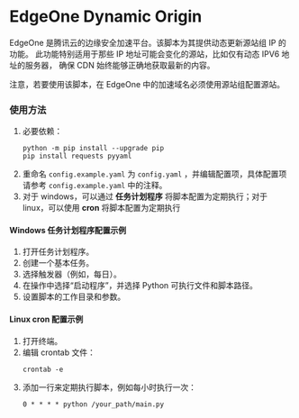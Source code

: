 # EdgeOne Dynamic Origin

EdgeOne 是腾讯云的边缘安全加速平台。该脚本为其提供动态更新源站组 IP 的功能。
此功能特别适用于那些 IP 地址可能会变化的源站，比如仅有动态 IPV6 地址的服务器，
确保 CDN 始终能够正确地获取最新的内容。

注意，若要使用该脚本，在 EdgeOne 中的加速域名必须使用源站组配置源站。

### 使用方法

1. 必要依赖：
    ```shell
    python -m pip install --upgrade pip
    pip install requests pyyaml
    ```
2. 重命名 `config.example.yaml` 为 `config.yaml` ，并编辑配置项，具体配置项请参考 `config.example.yaml` 中的注释。
3. 对于 windows，可以通过 **任务计划程序** 将脚本配置为定期执行；对于 linux，可以使用 **cron** 将脚本配置为定期执行

#### Windows 任务计划程序配置示例
1. 打开任务计划程序。
2. 创建一个基本任务。
3. 选择触发器（例如，每日）。
4. 在操作中选择“启动程序”，并选择 Python 可执行文件和脚本路径。
5. 设置脚本的工作目录和参数。

#### Linux cron 配置示例
1. 打开终端。
2. 编辑 crontab 文件：
    ```shell
    crontab -e
    ```
3. 添加一行来定期执行脚本，例如每小时执行一次：
    ```
    0 * * * * python /your_path/main.py
    ```